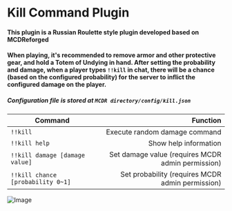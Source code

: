 # Kill Command Plugin

#### This plugin is a Russian Roulette style plugin developed based on **MCDReforged**
#### When playing, it's recommended to remove armor and other protective gear, and hold a Totem of Undying in hand. After setting the probability and damage, when a player types `!!kill` in chat, there will be a chance (based on the configured probability) for the server to inflict the configured damage on the player.
##### Configuration file is stored at `MCDR directory/config/kill.json`

|Command|Function|
|-------|-------:|
|`!!kill`|Execute random damage command|
|`!!kill help`|Show help information|
|`!!kill damage [damage value]`|Set damage value (requires MCDR admin permission)|
|`!!kill chance [probability 0~1]`|Set probability (requires MCDR admin permission)|

![Image](https://github.com/user-attachments/assets/5ec4ef4f-fa19-43b5-9448-24be5e027bc1)